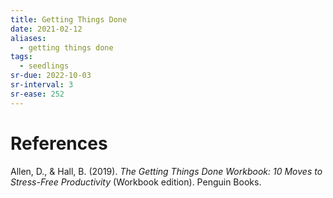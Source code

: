 ```yaml
---
title: Getting Things Done
date: 2021-02-12
aliases:
  - getting things done
tags:
  - seedlings
sr-due: 2022-10-03
sr-interval: 3
sr-ease: 252
---
```


# References

Allen, D., & Hall, B. (2019). _The Getting Things Done Workbook: 10 Moves to Stress-Free Productivity_ (Workbook edition). Penguin Books.